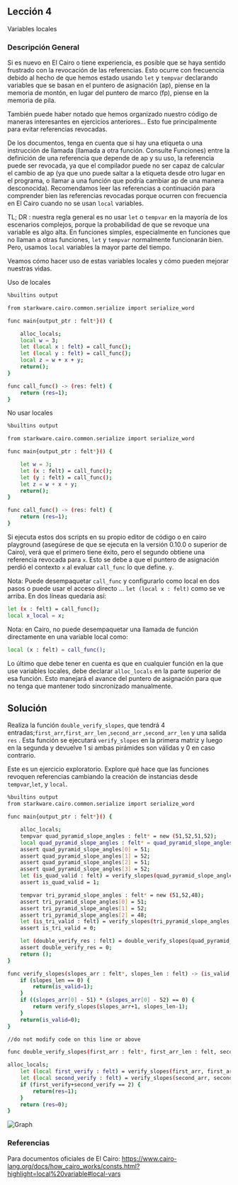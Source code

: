 ## Lección 4

Variables locales

### Descripción General

Si es nuevo en El Cairo o tiene experiencia, es posible que se haya sentido frustrado con la revocación de las referencias. Esto ocurre con frecuencia debido al hecho de que hemos estado usando `let` y `tempvar` declarando variables que se basan en el puntero de asignación (ap), piense en la memoria de montón, en lugar del puntero de marco (fp), piense en la memoria de pila.

También puede haber notado que hemos organizado nuestro código de maneras interesantes en ejercicios anteriores... Esto fue principalmente para evitar referencias revocadas.

De los documentos, tenga en cuenta que si hay una etiqueta o una instrucción de llamada (llamada a otra función. Consulte Funciones) entre la definición de una referencia que depende de ap y su uso, la referencia puede ser revocada, ya que el compilador puede no ser capaz de calcular el cambio de ap (ya que uno puede saltar a la etiqueta desde otro lugar en el programa, o llamar a una función que podría cambiar ap de una manera desconocida). Recomendamos leer las referencias a continuación para comprender bien las referencias revocadas porque ocurren con frecuencia en El Cairo cuando no se usan `local` variables.

TL; DR : nuestra regla general es no usar `let` o `tempvar` en la mayoría de los escenarios complejos, porque la probabilidad de que se revoque una variable es algo alta. En funciones simples, especialmente en funciones que no llaman a otras funciones, `let` y `tempvar` normalmente funcionarán bien. Pero, usamos `local` variables la mayor parte del tiempo.

Veamos cómo hacer uso de estas variables locales y cómo pueden mejorar nuestras vidas.

Uso de locales

```bash
%builtins output

from starkware.cairo.common.serialize import serialize_word

func main{output_ptr : felt*}() {

    alloc_locals;
    local w = 3;
    let (local x : felt) = call_func();
    let (local y : felt) = call_func();
    local z = w + x + y;
    return();
}

func call_func() -> (res: felt) {
    return (res=1);
}
```

No usar locales

```bash
%builtins output

from starkware.cairo.common.serialize import serialize_word

func main{output_ptr : felt*}() {

    let w = 3;
    let (x : felt) = call_func();
    let (y : felt) = call_func();
    let z = w + x + y;
    return();
}

func call_func() -> (res: felt) {
    return (res=1);
}
```

Si ejecuta estos dos scripts en su propio editor de código o en cairo playground (asegúrese de que se ejecuta en la versión 0.10.0 o superior de Cairo), verá que el primero tiene éxito, pero el segundo obtiene una referencia revocada para `x`. Esto se debe a que el puntero de asignación perdió el contexto `x` al evaluar `call_func` lo que define. `y`.

Nota: Puede desempaquetar `call_func` y configurarlo como local en dos pasos o puede usar el acceso directo ... `let (local x : felt)` como se ve arriba. En dos líneas quedaría así:

```bash
let (x : felt) = call_func();
local x_local = x;
```

Nota: en Cairo, no puede desempaquetar una llamada de función directamente en una variable local como:

```bash
local (x : felt) = call_func();
```

Lo último que debe tener en cuenta es que en cualquier función en la que use variables locales, debe declarar `alloc_locals` en la parte superior de esa función. Esto manejará el avance del puntero de asignación para que no tenga que mantener todo sincronizado manualmente.

## Solución

Realiza la función `double_verify_slopes`, que tendrá 4 entradas;`first_arr`,`first_arr_len` ,`second_arr` ,`second_arr_len` y una salida `res` . Esta función se ejecutará `verify_slopes` en la primera matriz y luego en la segunda y devuelve 1 si ambas pirámides son válidas y 0 en caso contrario.

Este es un ejercicio exploratorio. Explore qué hace que las funciones revoquen referencias cambiando la creación de instancias desde `tempvar`,`let`, y `local`.

```bash
%builtins output
from starkware.cairo.common.serialize import serialize_word

func main{output_ptr : felt*}() {

    alloc_locals;
    tempvar quad_pyramid_slope_angles : felt* = new (51,52,51,52);
    local quad_pyramid_slope_angles : felt* = quad_pyramid_slope_angles;
    assert quad_pyramid_slope_angles[0] = 51;
    assert quad_pyramid_slope_angles[1] = 52;
    assert quad_pyramid_slope_angles[2] = 51;
    assert quad_pyramid_slope_angles[3] = 52;
    let (is_quad_valid : felt) = verify_slopes(quad_pyramid_slope_angles, 4);
    assert is_quad_valid = 1;

    tempvar tri_pyramid_slope_angles : felt* = new (51,52,48);
    assert tri_pyramid_slope_angles[0] = 51;
    assert tri_pyramid_slope_angles[1] = 52;
    assert tri_pyramid_slope_angles[2] = 48;
    let (is_tri_valid : felt) = verify_slopes(tri_pyramid_slope_angles, 3);
    assert is_tri_valid = 0;

    let (double_verify_res : felt) = double_verify_slopes(quad_pyramid_slope_angles, 4, tri_pyramid_slope_angles, 3);
    assert double_verify_res = 0;
    return ();
}

func verify_slopes(slopes_arr : felt*, slopes_len : felt) -> (is_valid : felt) {
    if (slopes_len == 0) {
        return(is_valid=1);
    }
    if ((slopes_arr[0] - 51) * (slopes_arr[0] - 52) == 0) {
        return verify_slopes(slopes_arr+1, slopes_len-1);
    }
    return(is_valid=0);
}

//do not modify code on this line or above

func double_verify_slopes(first_arr : felt*, first_arr_len : felt, second_arr : felt*, second_arr_len : felt) -> (res : felt) {

alloc_locals;
    let (local first_verify : felt) = verify_slopes(first_arr, first_arr_len);
    let (local second_verify : felt) = verify_slopes(second_arr, second_arr_len);
    if (first_verify+second_verify == 2) {
        return(res=1);
    }
    return (res=0);
}
```
![Graph](lesson4-1.png)

### Referencias

Para documentos oficiales de El Cairo: https://www.cairo-lang.org/docs/how_cairo_works/consts.html?highlight=local%20variable#local-vars  